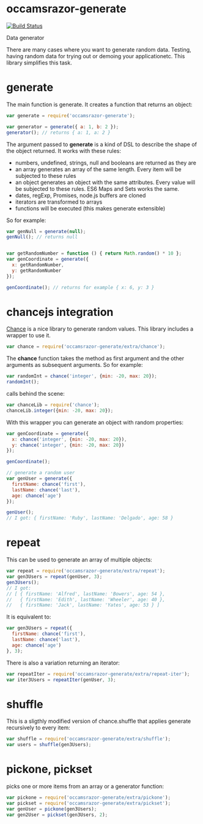 occamsrazor-generate
====================
[![Build Status](https://travis-ci.org/sithmel/occamsrazor-generate.svg?branch=master)](https://travis-ci.org/sithmel/occamsrazor-generate)

Data generator

There are many cases where you want to generate random data. Testing, having random data for trying out or demoing your applicationetc.
This library simplifies this task.

generate
========
The main function is generate. It creates a function that returns an object:
```js
var generate = require('occamsrazor-generate');

var generator = generate({ a: 1, b: 2 });
generator(); // returns { a: 1, a: 2 }
```
The argument passed to **generate** is a kind of DSL to describe the shape of the object returned.
It works with these rules:
* numbers, undefined, strings, null and booleans are returned as they are
* an array generates an array of the same length. Every item will be subjected to these rules
* an object generates an object with the same attributes. Every value will be subjected to these rules. ES6 Maps and Sets works the same.
* dates, regExp, Promises, node.js buffers are cloned
* iterators are transformed to arrays
* functions will be executed (this makes generate extensible)

So for example:
```js
var genNull = generate(null);
genNull(); // returns null


var getRandomNumber = function () { return Math.random() * 10 };
var genCoordinate = generate({
  x: getRandomNumber,
  y: getRandomNumber
});

genCoordinate(); // returns for example { x: 6, y: 3 }
```

chancejs integration
====================
[Chance](http://chancejs.com) is a nice library to generate random values. This library includes a wrapper to use it.
```js
var chance = require('occamsrazor-generate/extra/chance');
```
The **chance** function takes the method as first argument and the other arguments as subsequent arguments. So for example:
```js
var randomInt = chance('integer', {min: -20, max: 20});
randomInt();
```
calls behind the scene:
```js
var chanceLib = require('chance');
chanceLib.integer({min: -20, max: 20});
```

With this wrapper you can generate an object with random properties:
```js
var genCoordinate = generate({
  x: chance('integer', {min: -20, max: 20}),
  y: chance('integer', {min: -20, max: 20})
});

genCoordinate();

// generate a random user
var genUser = generate({
  firstName: chance('first'),
  lastName: chance('last'),
  age: chance('age')
});

genUser();
// I got: { firstName: 'Ruby', lastName: 'Delgado', age: 58 }
```

repeat
======
This can be used to generate an array of multiple objects:
```js
var repeat = require('occamsrazor-generate/extra/repeat');
var gen3Users = repeat(genUser, 3);
gen3Users();
// I got:
// [ { firstName: 'Alfred', lastName: 'Bowers', age: 54 },
//   { firstName: 'Edith', lastName: 'Wheeler', age: 40 },
//   { firstName: 'Jack', lastName: 'Yates', age: 53 } ]
```
It is equivalent to:
```js
var gen3Users = repeat({
  firstName: chance('first'),
  lastName: chance('last'),
  age: chance('age')
}, 3);
```
There is also a variation returning an iterator:
```js
var repeatIter = require('occamsrazor-generate/extra/repeat-iter');
var iter3Users = repeatIter(genUser, 3);
```

shuffle
=======
This is a sligthly modified version of chance.shuffle that applies generate recursively to every item:
```js
var shuffle = require('occamsrazor-generate/extra/shuffle');
var users = shuffle(gen3Users);
```

pickone, pickset
================
picks one or more items from an array or a generator function:
```js
var pickone = require('occamsrazor-generate/extra/pickone');
var pickset = require('occamsrazor-generate/extra/pickset');
var genUser = pickone(gen3Users);
var gen2User = pickset(gen3Users, 2);
```
